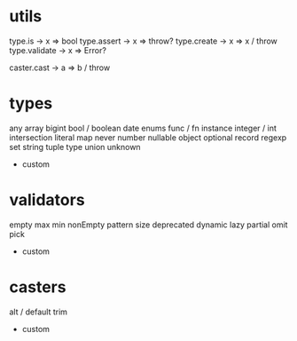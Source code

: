 # utils
type.is       -> x => bool
type.assert   -> x => throw?
type.create   -> x => x / throw
type.validate -> x => Error?

caster.cast   -> a => b / throw

# types
any
array
bigint
bool / boolean
date
enums
func / fn
instance
integer / int
intersection
literal
map
never
number
nullable
object
optional
record
regexp
set
string
tuple
type
union
unknown
+ custom

# validators
empty
max
min
nonEmpty
pattern
size
deprecated
dynamic
lazy
partial
omit
pick
+ custom

# casters
alt / default
trim
+ custom



